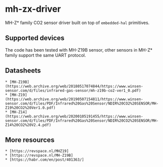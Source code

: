 # mh-zx-driver
MH-Z* family CO2 sensor driver built on top of `embedded-hal` primitives.

## Supported devices

The code has been tested with MH-Z19B sensor, other sensors in MH-Z* family
support the same UART protocol.

## Datasheets
    * [MH-Z19B](https://web.archive.org/web/20180517074844/https://www.winsen-sensor.com/d/files/infrared-gas-sensor/mh-z19b-co2-ver1_0.pdf)
    * [MH-Z19](https://web.archive.org/web/20190507154811/https://www.winsen-sensor.com/d/files/PDF/Infrared%20Gas%20Sensor/NDIR%20CO2%20SENSOR/MH-Z19%20CO2%20Ver1.0.pdf)
    * [MH-Z14](https://web.archive.org/web/20200105191455/https://www.winsen-sensor.com/d/files/PDF/Infrared%20Gas%20Sensor/NDIR%20CO2%20SENSOR/MH-Z14%20CO2%20V2.4.pdf)

## More resources
    * [https://revspace.nl/MHZ19]
    * [https://revspace.nl/MH-Z19B]
    * [https://habr.com/en/post/401363/]
